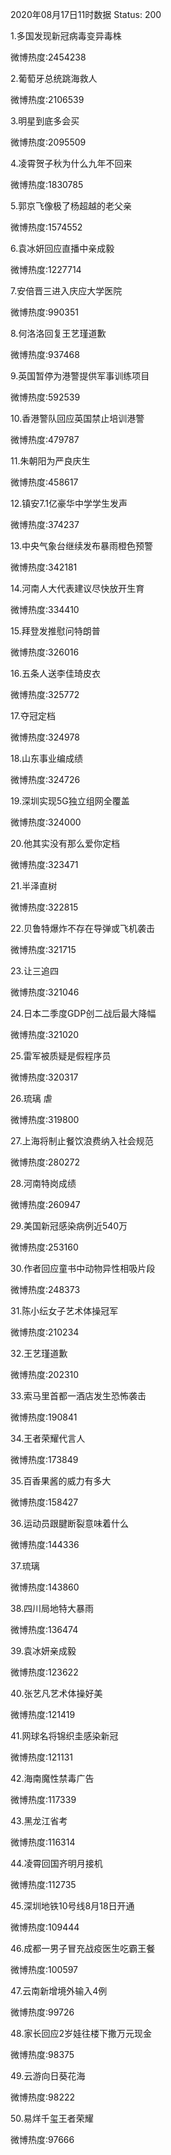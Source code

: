2020年08月17日11时数据
Status: 200

1.多国发现新冠病毒变异毒株

微博热度:2454238

2.葡萄牙总统跳海救人

微博热度:2106539

3.明星到底多会买

微博热度:2095509

4.凌霄贺子秋为什么九年不回来

微博热度:1830785

5.郭京飞像极了杨超越的老父亲

微博热度:1574552

6.袁冰妍回应直播中亲成毅

微博热度:1227714

7.安倍晋三进入庆应大学医院

微博热度:990351

8.何洛洛回复王艺瑾道歉

微博热度:937468

9.英国暂停为港警提供军事训练项目

微博热度:592539

10.香港警队回应英国禁止培训港警

微博热度:479787

11.朱朝阳为严良庆生

微博热度:458617

12.镇安7.1亿豪华中学学生发声

微博热度:374237

13.中央气象台继续发布暴雨橙色预警

微博热度:342181

14.河南人大代表建议尽快放开生育

微博热度:334410

15.拜登发推慰问特朗普

微博热度:326016

16.五条人送李佳琦皮衣

微博热度:325772

17.夺冠定档

微博热度:324978

18.山东事业编成绩

微博热度:324726

19.深圳实现5G独立组网全覆盖

微博热度:324000

20.他其实没有那么爱你定档

微博热度:323471

21.半泽直树

微博热度:322815

22.贝鲁特爆炸不存在导弹或飞机袭击

微博热度:321715

23.让三追四

微博热度:321046

24.日本二季度GDP创二战后最大降幅

微博热度:321020

25.雷军被质疑是假程序员

微博热度:320317

26.琉璃 虐

微博热度:319800

27.上海将制止餐饮浪费纳入社会规范

微博热度:280272

28.河南特岗成绩

微博热度:260947

29.美国新冠感染病例近540万

微博热度:253160

30.作者回应童书中动物异性相吸片段

微博热度:248373

31.陈小纭女子艺术体操冠军

微博热度:210234

32.王艺瑾道歉

微博热度:202310

33.索马里首都一酒店发生恐怖袭击

微博热度:190841

34.王者荣耀代言人

微博热度:173849

35.百香果酱的威力有多大

微博热度:158427

36.运动员跟腱断裂意味着什么

微博热度:144336

37.琉璃

微博热度:143860

38.四川局地特大暴雨

微博热度:136474

39.袁冰妍亲成毅

微博热度:123622

40.张艺凡艺术体操好美

微博热度:121419

41.网球名将锦织圭感染新冠

微博热度:121131

42.海南魔性禁毒广告

微博热度:117339

43.黑龙江省考

微博热度:116314

44.凌霄回国齐明月接机

微博热度:112735

45.深圳地铁10号线8月18日开通

微博热度:109444

46.成都一男子冒充战疫医生吃霸王餐

微博热度:100597

47.云南新增境外输入4例

微博热度:99726

48.家长回应2岁娃往楼下撒万元现金

微博热度:98375

49.云游向日葵花海

微博热度:98222

50.易烊千玺王者荣耀

微博热度:97666

